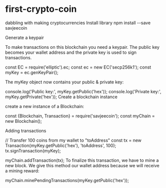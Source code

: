 # first-crypto-coin
dabbling with making cryptocurrencies
Install library
npm install --save savjeecoin

Generate a keypair

To make transactions on this blockchain you need a keypair. The public key becomes your wallet address and the private key is used to sign transactions.

const EC = require('elliptic').ec;
const ec = new EC('secp256k1');
const myKey = ec.genKeyPair();

The myKey object now contains your public & private key:

console.log('Public key:', myKey.getPublic('hex'));
console.log('Private key:', myKey.getPrivate('hex'));
Create a blockchain instance

create a new instance of a Blockchain:

const {Blockchain, Transaction} = require('savjeecoin');
const myChain = new Blockchain();

Adding transactions

// Transfer 100 coins from my wallet to "toAddress"
const tx = new Transaction(myKey.getPublic('hex'), 'toAddress', 100);
tx.signTransaction(myKey);

myChain.addTransaction(tx);
To finalize this transaction, we have to mine a new block. We give this method our wallet address because we will receive a mining reward:

myChain.minePendingTransactions(myKey.getPublic('hex'));

